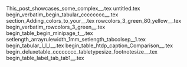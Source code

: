 This_post_showcases_some_complex__.tex
untitled.tex
begin_verbatim_begin_tabular_cccccccc__.tex
section_Adding_colors_to_your__.tex
rowcolors_3_green_80_yellow__.tex
begin_verbatim_rowcolors_3_green__.tex
begin_table_begin_minipage_t__.tex
setlength_arrayrulewidth_1mm_setlength_tabcolsep__1.tex
begin_tabular_l_l_l__.tex
begin_table_htdp_caption_Comparison__.tex
begin_deluxetable_cccccccc_tabletypesize_footnotesize__.tex
begin_table_label_tab_tab1__.tex